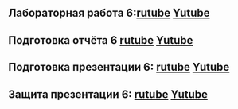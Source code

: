 ## Лабораторная работа 6:[rutube](https://rutube.ru/video/private/d1cbc3d291556ef74e1cfa75e113fb1f/?p=Uv0P5ujEDUMHgUTwF09PLA) [Yutube](https://youtu.be/l-wD_RkdPqY)
## Подготовка отчёта 6  [rutube](https://rutube.ru/video/private/d1cbc3d291556ef74e1cfa75e113fb1f/?p=Uv0P5ujEDUMHgUTwF09PLA) [Yutube](https://youtu.be/l-wD_RkdPqY)
## Подготовка презентации 6: [rutube](https://rutube.ru/video/private/d1cbc3d291556ef74e1cfa75e113fb1f/?p=Uv0P5ujEDUMHgUTwF09PLA) [Yutube](https://youtu.be/l-wD_RkdPqY)
## Защита презентации 6:  [rutube](https://rutube.ru/video/private/d1cbc3d291556ef74e1cfa75e113fb1f/?p=Uv0P5ujEDUMHgUTwF09PLA) [Yutube](https://youtu.be/l-wD_RkdPqY)
